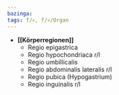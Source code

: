 ```yaml
---
bazinga: 
tags: f/💀, f/💀/Organ
---
```

- **[[Körperregionen]]**
	- Regio epigastrica
	- Regio hypochondriaca r/l
	- Regio umbillicalis
	- Regio abdominalis lateralis r/l
	- Regio pubica (Hypogastrium)
	- Regio inguinalis r/l
